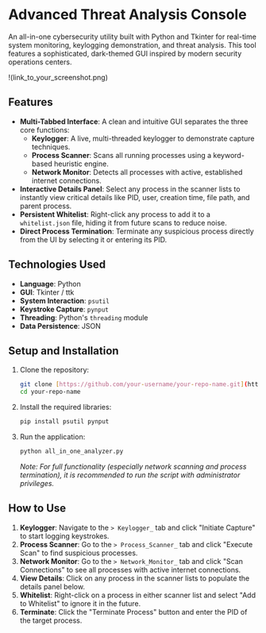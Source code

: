 # Advanced Threat Analysis Console

An all-in-one cybersecurity utility built with Python and Tkinter for real-time system monitoring, keylogging demonstration, and threat analysis. This tool features a sophisticated, dark-themed GUI inspired by modern security operations centers.

!(link_to_your_screenshot.png) <!-- Don't forget to add a screenshot! -->

## Features

-   **Multi-Tabbed Interface**: A clean and intuitive GUI separates the three core functions:
    -   **Keylogger**: A live, multi-threaded keylogger to demonstrate capture techniques.
    -   **Process Scanner**: Scans all running processes using a keyword-based heuristic engine.
    -   **Network Monitor**: Detects all processes with active, established internet connections.
-   **Interactive Details Panel**: Select any process in the scanner lists to instantly view critical details like PID, user, creation time, file path, and parent process.
-   **Persistent Whitelist**: Right-click any process to add it to a `whitelist.json` file, hiding it from future scans to reduce noise.
-   **Direct Process Termination**: Terminate any suspicious process directly from the UI by selecting it or entering its PID.

## Technologies Used

-   **Language**: Python
-   **GUI**: Tkinter / ttk
-   **System Interaction**: `psutil`
-   **Keystroke Capture**: `pynput`
-   **Threading**: Python's `threading` module
-   **Data Persistence**: JSON

## Setup and Installation

1.  Clone the repository:
    ```bash
    git clone [https://github.com/your-username/your-repo-name.git](https://github.com/your-username/your-repo-name.git)
    cd your-repo-name
    ```

2.  Install the required libraries:
    ```bash
    pip install psutil pynput
    ```

3.  Run the application:
    ```bash
    python all_in_one_analyzer.py
    ```
    *Note: For full functionality (especially network scanning and process termination), it is recommended to run the script with administrator privileges.*

## How to Use

1.  **Keylogger**: Navigate to the `> Keylogger_` tab and click "Initiate Capture" to start logging keystrokes.
2.  **Process Scanner**: Go to the `> Process_Scanner_` tab and click "Execute Scan" to find suspicious processes.
3.  **Network Monitor**: Go to the `> Network_Monitor_` tab and click "Scan Connections" to see all processes with active internet connections.
4.  **View Details**: Click on any process in the scanner lists to populate the details panel below.
5.  **Whitelist**: Right-click on a process in either scanner list and select "Add to Whitelist" to ignore it in the future.
6.  **Terminate**: Click the "Terminate Process" button and enter the PID of the target process.
